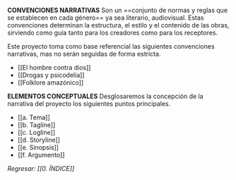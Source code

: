 **CONVENCIONES NARRATIVAS**
Son un ==conjunto de normas y reglas que se establecen en cada género== ya sea literario, audiovisual. Estas convenciones determinan la estructura, el estilo y el contenido de las obras, sirviendo como guía tanto para los creadores como para los receptores.

Este proyecto toma como base referencial las siguientes convenciones narrativas, mas no serán seguidas de forma estricta.

- [[El hombre contra dios]]
- [[Drogas y psicodelia]]
- [[Folklore amazónico]]

**ELEMENTOS CONCEPTUALES**
Desglosaremos la concepción de la narrativa del proyecto los siguientes puntos principales.

- [[a. Tema]]
- [[b. Tagline]]
- [[c. Logline]]
- [[d. Storyline]]
- [[e. Sinopsis]]
- [[f. Argumento]]

*Regresar: [[0. ÍNDICE]]*